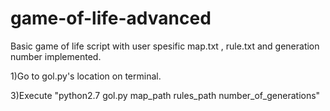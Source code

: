 # game-of-life-advanced
Basic game of life script with user spesific map.txt , rule.txt and generation number implemented.

1)Go to gol.py's location on terminal.

3)Execute "python2.7 gol.py map_path rules_path number_of_generations"
